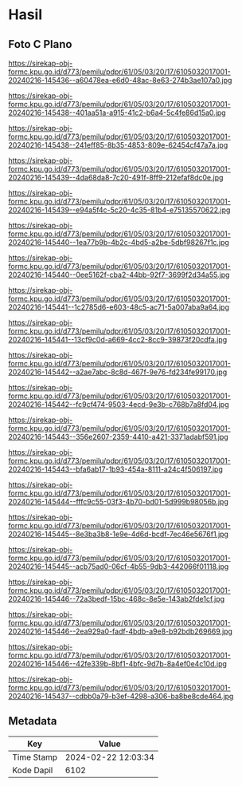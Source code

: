 # Hasil

## Foto C Plano

https://sirekap-obj-formc.kpu.go.id/d773/pemilu/pdpr/61/05/03/20/17/6105032017001-20240216-145436--a60478ea-e6d0-48ac-8e63-274b3ae107a0.jpg

https://sirekap-obj-formc.kpu.go.id/d773/pemilu/pdpr/61/05/03/20/17/6105032017001-20240216-145438--401aa51a-a915-41c2-b6a4-5c4fe86d15a0.jpg

https://sirekap-obj-formc.kpu.go.id/d773/pemilu/pdpr/61/05/03/20/17/6105032017001-20240216-145438--241eff85-8b35-4853-809e-62454cf47a7a.jpg

https://sirekap-obj-formc.kpu.go.id/d773/pemilu/pdpr/61/05/03/20/17/6105032017001-20240216-145439--4da68da8-7c20-491f-8ff9-212efaf8dc0e.jpg

https://sirekap-obj-formc.kpu.go.id/d773/pemilu/pdpr/61/05/03/20/17/6105032017001-20240216-145439--e94a5f4c-5c20-4c35-81b4-e75135570622.jpg

https://sirekap-obj-formc.kpu.go.id/d773/pemilu/pdpr/61/05/03/20/17/6105032017001-20240216-145440--1ea77b9b-4b2c-4bd5-a2be-5dbf98267f1c.jpg

https://sirekap-obj-formc.kpu.go.id/d773/pemilu/pdpr/61/05/03/20/17/6105032017001-20240216-145440--0ee5162f-cba2-44bb-92f7-3699f2d34a55.jpg

https://sirekap-obj-formc.kpu.go.id/d773/pemilu/pdpr/61/05/03/20/17/6105032017001-20240216-145441--1c2785d6-e603-48c5-ac71-5a007aba9a64.jpg

https://sirekap-obj-formc.kpu.go.id/d773/pemilu/pdpr/61/05/03/20/17/6105032017001-20240216-145441--13cf9c0d-a669-4cc2-8cc9-39873f20cdfa.jpg

https://sirekap-obj-formc.kpu.go.id/d773/pemilu/pdpr/61/05/03/20/17/6105032017001-20240216-145442--a2ae7abc-8c8d-467f-9e76-fd234fe99170.jpg

https://sirekap-obj-formc.kpu.go.id/d773/pemilu/pdpr/61/05/03/20/17/6105032017001-20240216-145442--fc9cf474-9503-4ecd-9e3b-c768b7a8fd04.jpg

https://sirekap-obj-formc.kpu.go.id/d773/pemilu/pdpr/61/05/03/20/17/6105032017001-20240216-145443--356e2607-2359-4410-a421-3371adabf591.jpg

https://sirekap-obj-formc.kpu.go.id/d773/pemilu/pdpr/61/05/03/20/17/6105032017001-20240216-145443--bfa6ab17-1b93-454a-8111-a24c4f506197.jpg

https://sirekap-obj-formc.kpu.go.id/d773/pemilu/pdpr/61/05/03/20/17/6105032017001-20240216-145444--fffc9c55-03f3-4b70-bd01-5d999b98056b.jpg

https://sirekap-obj-formc.kpu.go.id/d773/pemilu/pdpr/61/05/03/20/17/6105032017001-20240216-145445--8e3ba3b8-1e9e-4d6d-bcdf-7ec46e5676f1.jpg

https://sirekap-obj-formc.kpu.go.id/d773/pemilu/pdpr/61/05/03/20/17/6105032017001-20240216-145445--acb75ad0-06cf-4b55-9db3-442066f01118.jpg

https://sirekap-obj-formc.kpu.go.id/d773/pemilu/pdpr/61/05/03/20/17/6105032017001-20240216-145446--72a3bedf-15bc-468c-8e5e-143ab2fde1cf.jpg

https://sirekap-obj-formc.kpu.go.id/d773/pemilu/pdpr/61/05/03/20/17/6105032017001-20240216-145446--2ea929a0-fadf-4bdb-a9e8-b92bdb269669.jpg

https://sirekap-obj-formc.kpu.go.id/d773/pemilu/pdpr/61/05/03/20/17/6105032017001-20240216-145446--42fe339b-8bf1-4bfc-9d7b-8a4ef0e4c10d.jpg

https://sirekap-obj-formc.kpu.go.id/d773/pemilu/pdpr/61/05/03/20/17/6105032017001-20240216-145437--cdbb0a79-b3ef-4298-a306-ba8be8cde464.jpg


## Metadata

| Key        | Value               |
| ---------- | ------------------- |
| Time Stamp | 2024-02-22 12:03:34 |
| Kode Dapil | 6102                |



